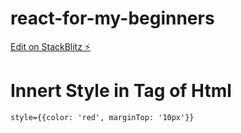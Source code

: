 # react-for-my-beginners

[Edit on StackBlitz ⚡️](https://stackblitz.com/edit/react-for-my-beginners)


# Innert Style in Tag of Html
`
  style={{color: 'red', marginTop: '10px'}}
`